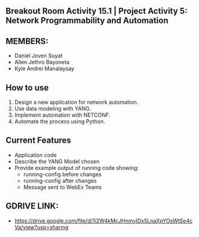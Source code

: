 ## Breakout Room Activity 15.1 | Project Activity 5: Network Programmability and Automation

## MEMBERS:
- Daniel Joven Suyat
- Allen Jethro Bayoneta
- Kyle Andrei Manalaysay

## How to use
1. Design a new application for network automation.
2. Use data modeling with YANG.
3. Implement automation with NETCONF.
4. Automate the process using Python.

## Current Features
- Application code
- Describe the YANG Model chosen
- Provide example output of running code showing:
  - running-config before changes
  - running-config after changes
  - Message sent to WebEx Teams

## GDRIVE LINK:
- https://drive.google.com/file/d/1i2W4kMcJHnmyIDx5LnaXpYOsWtSe4cVa/view?usp=sharing
